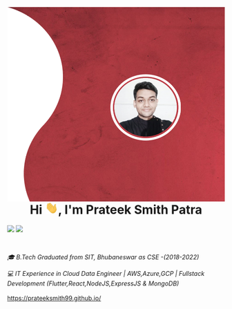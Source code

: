 <img align="right" width="550" height="450" src="https://github.com/prateeksmith99/prateeksmith99.github.io/blob/main/images/git-transparent-bg.png?raw=true">
<h1 align="center"\> Hi <img src="https://raw.githubusercontent.com/ABSphreak/ABSphreak/master/gifs/Hi.gif" width="30px">, I'm Prateek Smith Patra </h1>
<!-- <p align="center">🔥Cloud Data Engineer @Cognizant</p> -->

<p>

  <!-- <a href="https://www.linkedin.com/in/prateek-smith-patra-76a3031b5/" target="blank"><img align="center" src="" alt="aksia" height="30" width="40" /></a>
  
  
<a href="https://leetcode.com/prateek_smith/" target="blank"><img align="center" src="https://cdn.jsdelivr.net/npm/simple-icons@3.0.1/icons/leetcode.svg" alt="akash_chowrasia" height="30" width="40" /></a>
  
  
 <a href = "mailto: iamprateeksmith@gmail.com"><img align="center" src="https://simpleicons.org/icons/gmail.svg" height="30" width="40" /></a> -->

[<img src ="https://img.shields.io/badge/portfolio-%23.svg?&style=for-the-badge&logo=&logoColor=white%22">](https://prateeksmith99.github.io/)
[<img src="https://img.shields.io/badge/linkedin-%230077B5.svg?&style=for-the-badge&logo=linkedin&logoColor=white" />](https://www.linkedin.com/in/prateek-smith-patra-76a3031b5/)
</p>
<br>


  <em> 🎓 B.Tech Graduated from SIT, Bhubaneswar as CSE -(2018-2022) </em><br>
  
  <em>💻 IT Experience in Cloud Data Engineer | AWS,Azure,GCP | Fullstack Development (Flutter,React,NodeJS,ExpressJS & MongoDB)</em><br><br>
 https://prateeksmith99.github.io/


<!-- <h1 align="center"> Hi Everyone 👋 </h1>

<em>I am PRATEEK SMITH PATRA 😃</em><br>
<mark>Currently I am a B.Tech 3rd year student from Silicon Institute Of Technology(SIT), Bhubaneswar in Computer Science & Engineering(CSE)💻 - (2018-2022)</mark>

Here are something that describes about me and my skill set that gives me recognition as a CSE student (FRESHER) :

- 🔭 I’m currently working on FLUTTER | DEVOPS | DEEP LEARNING USING COMPUTER VISION & ADVANCE NLP | MACHINE LEARNING | TABLEAU DESKTOP
- 🌱 I’m currently learning COMPUTER SCIENCE 
- 👯 I’m looking to collaborate on OPEN SOURCE COMPUTER VISION AUTOMATION -->

 

